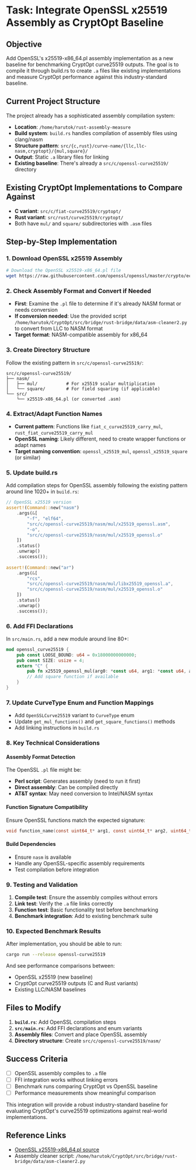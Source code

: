# Task: Integrate OpenSSL x25519 Assembly as CryptOpt Baseline

## Objective
Add OpenSSL's x25519-x86_64.pl assembly implementation as a new baseline for benchmarking CryptOpt curve25519 outputs. The goal is to compile it through build.rs to create `.a` files like existing implementations and measure CryptOpt performance against this industry-standard baseline.

## Current Project Structure
The project already has a sophisticated assembly compilation system:
- **Location**: `/home/harutok/rust-assembly-measure`
- **Build system**: `build.rs` handles compilation of assembly files using clang/nasm
- **Structure pattern**: `src/{c,rust}/curve-name/{llc,llc-nasm,cryptopt}/{mul,square}/`
- **Output**: Static `.a` library files for linking
- **Existing baseline**: There's already a `src/c/openssl-curve25519/` directory

## Existing CryptOpt Implementations to Compare Against
- **C variant**: `src/c/fiat-curve25519/cryptopt/`
- **Rust variant**: `src/rust/curve25519/cryptopt/`
- Both have `mul/` and `square/` subdirectories with `.asm` files

## Step-by-Step Implementation

### 1. Download OpenSSL x25519 Assembly
```bash
# Download the OpenSSL x25519-x86_64.pl file
wget https://raw.githubusercontent.com/openssl/openssl/master/crypto/ec/asm/x25519-x86_64.pl -O src/c/openssl-curve25519/src/x25519-x86_64.pl
```

### 2. Check Assembly Format and Convert if Needed
- **First**: Examine the `.pl` file to determine if it's already NASM format or needs conversion
- **If conversion needed**: Use the provided script `/home/harutok/CryptOpt/src/bridge/rust-bridge/data/asm-cleaner2.py` to convert from LLC to NASM format
- **Target format**: NASM-compatible assembly for x86_64

### 3. Create Directory Structure
Follow the existing pattern in `src/c/openssl-curve25519/`:
```
src/c/openssl-curve25519/
├── nasm/
│   ├── mul/           # For x25519 scalar multiplication
│   └── square/        # For field squaring (if applicable)
└── src/
    └── x25519-x86_64.pl (or converted .asm)
```

### 4. Extract/Adapt Function Names
- **Current pattern**: Functions like `fiat_c_curve25519_carry_mul`, `rust_fiat_curve25519_carry_mul`
- **OpenSSL naming**: Likely different, need to create wrapper functions or adapt names
- **Target naming convention**: `openssl_x25519_mul`, `openssl_x25519_square` (or similar)

### 5. Update build.rs
Add compilation steps for OpenSSL assembly following the existing pattern around line 1020+ in `build.rs`:

```rust
// OpenSSL x25519 version
assert!(Command::new("nasm")
    .args(&[
        "-f", "elf64",
        "src/c/openssl-curve25519/nasm/mul/x25519_openssl.asm",
        "-o",
        "src/c/openssl-curve25519/nasm/mul/x25519_openssl.o"
    ])
    .status()
    .unwrap()
    .success());
    
assert!(Command::new("ar")
    .args(&[
        "rcs",
        "src/c/openssl-curve25519/nasm/mul/libx25519_openssl.a",
        "src/c/openssl-curve25519/nasm/mul/x25519_openssl.o"
    ])
    .status()
    .unwrap()
    .success());
```

### 6. Add FFI Declarations
In `src/main.rs`, add a new module around line 80+:

```rust
mod openssl_curve25519 {
    pub const LOOSE_BOUND: u64 = 0x18000000000000;
    pub const SIZE: usize = 4;
    extern "C" {
        pub fn x25519_openssl_mul(arg0: *const u64, arg1: *const u64, arg2: *const u64);
        // Add square function if available
    }
}
```

### 7. Update CurveType Enum and Function Mappings
- Add `OpenSSLCurve25519` variant to `CurveType` enum
- Update `get_mul_functions()` and `get_square_functions()` methods
- Add linking instructions in `build.rs`

### 8. Key Technical Considerations

#### Assembly Format Detection
The OpenSSL `.pl` file might be:
- **Perl script**: Generates assembly (need to run it first)
- **Direct assembly**: Can be compiled directly
- **AT&T syntax**: May need conversion to Intel/NASM syntax

#### Function Signature Compatibility
Ensure OpenSSL functions match the expected signature:
```c
void function_name(const uint64_t* arg1, const uint64_t* arg2, uint64_t* result);
```

#### Build Dependencies
- Ensure `nasm` is available
- Handle any OpenSSL-specific assembly requirements
- Test compilation before integration

### 9. Testing and Validation
1. **Compile test**: Ensure the assembly compiles without errors
2. **Link test**: Verify the `.a` file links correctly
3. **Function test**: Basic functionality test before benchmarking
4. **Benchmark integration**: Add to existing benchmark suite

### 10. Expected Benchmark Results
After implementation, you should be able to run:
```bash
cargo run --release openssl-curve25519
```
And see performance comparisons between:
- OpenSSL x25519 (new baseline)
- CryptOpt curve25519 outputs (C and Rust variants)
- Existing LLC/NASM baselines

## Files to Modify
1. **`build.rs`**: Add OpenSSL compilation steps
2. **`src/main.rs`**: Add FFI declarations and enum variants
3. **Assembly files**: Convert and place OpenSSL assembly
4. **Directory structure**: Create `src/c/openssl-curve25519/nasm/`

## Success Criteria
- [ ] OpenSSL assembly compiles to `.a` file
- [ ] FFI integration works without linking errors
- [ ] Benchmark runs comparing CryptOpt vs OpenSSL baseline
- [ ] Performance measurements show meaningful comparison

This integration will provide a robust industry-standard baseline for evaluating CryptOpt's curve25519 optimizations against real-world implementations.

## Reference Links
- [OpenSSL x25519-x86_64.pl source](https://github.com/openssl/openssl/blob/master/crypto/ec/asm/x25519-x86_64.pl)
- Assembly cleaner script: `/home/harutok/CryptOpt/src/bridge/rust-bridge/data/asm-cleaner2.py` 